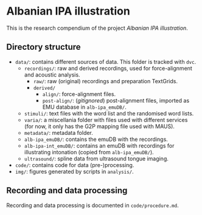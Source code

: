# Albanian IPA illustration

This is the research compendium of the project *Albanian IPA illustration*.

## Directory structure

- `data/`: contains different sources of data. This folder is tracked with `dvc`.
  - `recordings/`: raw and derived recordings, used for force-alignment and acoustic analysis.
    - `raw/`: raw (original) recordings and preparation TextGrids.
    - `derived/`
      - `align/`: force-alignment files.
      - `post-align/`: (*gitignored*) post-alignment files, imported as EMU database in `alb-ipa_emuDB/`.
  - `stimuli/`: text files with the word list and the randomised word lists.
  - `varia/`: a miscellania folder with files used with different services (for now, it only has the G2P mapping file used with MAUS).
  - `metadata/`: metadata folder.
  - `alb-ipa_emuDB/`: contains the emuDB with the recordings.
  - `alb-ipa-int_emuDB/`: contains an emuDB with recordings for illustrating intonation (copied from `alb-ipa_emuDB/`).
  - `ultrasound/`: spline data from ultrasound tongue imaging.
- `code/`: contains code for data (pre-)processing.
- `img/`: figures generated by scripts in `analysis/`.

## Recording and data processing

Recording and data processing is documented in `code/procedure.md`.


